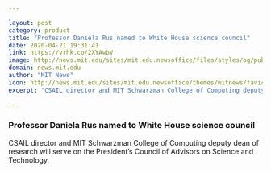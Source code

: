 ```yaml
---

layout: post
category: product
title: "Professor Daniela Rus named to White House science council"
date: 2020-04-21 19:31:41
link: https://vrhk.co/2XYAwbV
image: http://news.mit.edu/sites/mit.edu.newsoffice/files/styles/og/public/images/2020/Daniela-Rus-president-council-advisors_0.jpg
domain: news.mit.edu
author: "MIT News"
icon: http://news.mit.edu/sites/mit.edu.newsoffice/themes/mitnews/favicon.ico
excerpt: "CSAIL director and MIT Schwarzman College of Computing deputy dean of research will serve on the President’s Council of Advisors on Science and Technology."

---
```


### Professor Daniela Rus named to White House science council

CSAIL director and MIT Schwarzman College of Computing deputy dean of research will serve on the President’s Council of Advisors on Science and Technology.